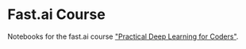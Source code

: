 # Fast.ai Course
Notebooks for the fast.ai course ["Practical Deep Learning for Coders"](https://course.fast.ai/).
